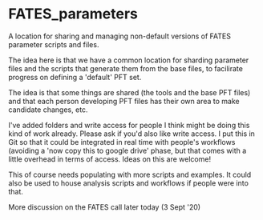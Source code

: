 # FATES_parameters
A location for sharing and managing non-default versions of FATES parameter scripts and files. 

The idea here is that we have a common location for sharding parameter files and the scripts that generate them from the base files, to facilirate progress on defining a 'default' PFT set. 

The idea is that some things are shared (the tools and the base PFT files) and that each person developing PFT files has their own area to make candidate changes, etc. 

I've added folders and write access for people I think might be doing this kind of work already. Please ask if you'd also like write access. I put this in Git so that it could be integrated in real time with people's workflows (avoiding a 'now copy this to google drive' phase, but that comes with a little overhead in terms of access. Ideas on this are welcome! 

This of course needs populating with more scripts and examples. It could also be used to house analysis scripts and workflows if people were into that. 

More discussion on the FATES call later today (3 Sept '20) 
